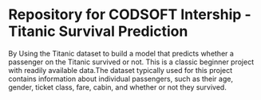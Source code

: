 # Repository for CODSOFT Intership - Titanic Survival Prediction
By Using the Titanic dataset to build a model that predicts whether a
passenger on the Titanic survived or not. This is a classic beginner
project with readily available data.The dataset typically used for this project contains information
about individual passengers, such as their age, gender, ticket
class, fare, cabin, and whether or not they survived.
